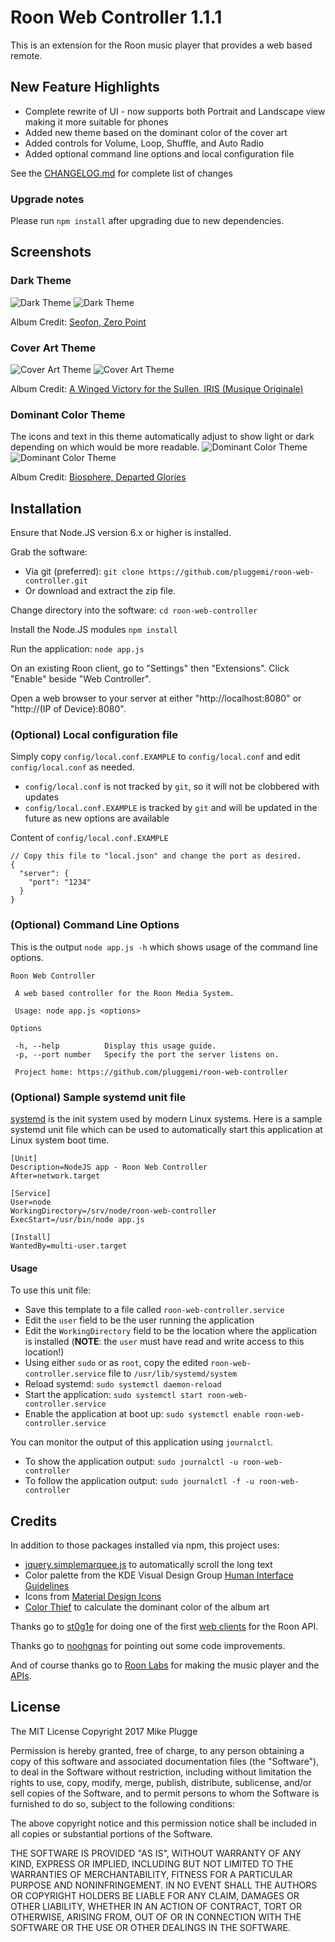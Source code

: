 # Roon Web Controller 1.1.1
This is an extension for the Roon music player that provides a web based remote.

## New Feature Highlights
- Complete rewrite of UI - now supports both Portrait and Landscape view making it more suitable for phones
- Added new theme based on the dominant color of the cover art
- Added controls for Volume, Loop, Shuffle, and Auto Radio
- Added optional command line options and local configuration file

See the [CHANGELOG.md](CHANGELOG.md) for complete list of changes

### Upgrade notes
Please run `npm install` after upgrading due to new dependencies.

## Screenshots

### Dark Theme
![Dark Theme](https://raw.githubusercontent.com/pluggemi/project-screenshots/master/roon-web-controller/dark-Portrait.png)
![Dark Theme](https://raw.githubusercontent.com/pluggemi/project-screenshots/master/roon-web-controller/dark-Landscape.png)

Album Credit: [Seofon, Zero Point](https://seofon.bandcamp.com/album/zero-point)

### Cover Art Theme
![Cover Art Theme](https://raw.githubusercontent.com/pluggemi/project-screenshots/master/roon-web-controller/cover-Portrait.png)
![Cover Art Theme](https://raw.githubusercontent.com/pluggemi/project-screenshots/master/roon-web-controller/cover-Landscape.png)

Album Credit: [A Winged Victory for the Sullen, IRIS (Musique Originale)](https://erasedtapes.bandcamp.com/album/iris-musique-originale-bonus-track-version)

### Dominant Color Theme
The icons and text in this theme automatically adjust to show light or dark depending on which would be more readable.
![Dominant Color Theme](https://raw.githubusercontent.com/pluggemi/project-screenshots/master/roon-web-controller/color-Portrait.png)
![Dominant Color Theme](https://raw.githubusercontent.com/pluggemi/project-screenshots/master/roon-web-controller/color-Landscape.png)

Album Credit: [Biosphere, Departed Glories](https://biosphere.bandcamp.com/album/departed-glories)

## Installation
Ensure that Node.JS version 6.x or higher is installed.

Grab the software:
* Via git (preferred): ```git clone https://github.com/pluggemi/roon-web-controller.git```
* Or download and extract the zip file.

Change directory into the software:
```cd roon-web-controller```

Install the Node.JS modules
```npm install```

Run the application:
```node app.js```

On an existing Roon client, go to "Settings" then "Extensions". Click "Enable" beside "Web Controller".

Open a web browser to your server at either "http://localhost:8080" or "http://(IP of Device):8080".

### (Optional) Local configuration file
Simply copy `config/local.conf.EXAMPLE` to `config/local.conf` and edit `config/local.conf` as needed.
* `config/local.conf` is not tracked by `git`, so it will not be clobbered with updates
* `config/local.conf.EXAMPLE` is tracked by `git` and will be updated in the future as new options are available

Content of `config/local.conf.EXAMPLE`

```
// Copy this file to "local.json" and change the port as desired.
{
  "server": {
    "port": "1234"
  }
}
```

### (Optional) Command Line Options
This is the output `node app.js -h` which shows usage of the command line options.
```
Roon Web Controller

 A web based controller for the Roon Media System.

 Usage: node app.js <options>

Options

 -h, --help          Display this usage guide.
 -p, --port number   Specify the port the server listens on.

 Project home: https://github.com/pluggemi/roon-web-controller
```
### (Optional) Sample systemd unit file
[systemd](https://www.freedesktop.org/wiki/Software/systemd/) is the init system used by modern Linux systems.  Here is a sample systemd unit file which can be used to automatically start this application at Linux system boot time.
```
[Unit]
Description=NodeJS app - Roon Web Controller
After=network.target

[Service]
User=node
WorkingDirectory=/srv/node/roon-web-controller
ExecStart=/usr/bin/node app.js

[Install]
WantedBy=multi-user.target
```
#### Usage
To use this unit file:
* Save this template to a file called ```roon-web-controller.service```
* Edit the ```user``` field to be the user running the application
* Edit the ```WorkingDirectory``` field to be the location where the application is installed (**NOTE**: the ```user``` must have read and write access to this location!)
* Using either ```sudo``` or as ```root```, copy the edited ```roon-web-controller.service``` file to ```/usr/lib/systemd/system```
* Reload systemd: ```sudo systemctl daemon-reload```
* Start the application: ```sudo systemctl start roon-web-controller.service```
* Enable the application at boot up: ```sudo systemctl enable roon-web-controller.service```

You can monitor the output of this application using ```journalctl```.
* To show the application output: ```sudo journalctl -u roon-web-controller```
* To follow the application output: ```sudo journalctl -f -u roon-web-controller```

## Credits
In addition to those packages installed via npm, this project uses:
* [jquery.simplemarquee.js](https://github.com/IndigoUnited/jquery.simplemarquee) to automatically scroll the long text
* Color palette from the KDE Visual Design Group [Human Interface Guidelines](https://community.kde.org/KDE_Visual_Design_Group/HIG/Color)
* Icons from [Material Design Icons](https://materialdesignicons.com/)
* [Color Thief](https://github.com/lokesh/color-thief) to calculate the dominant color of the album art

Thanks go to [st0g1e](https://github.com/st0g1e) for doing one of the first [web clients](https://github.com/st0g1e/roon-extension-ws-player) for the Roon API.

Thanks go to [noohgnas](https://github.com/noohgnas) for pointing out some code improvements.

And of course thanks go to [Roon Labs](https://roonlabs.com/) for making the music player and the [APIs](https://github.com/RoonLabs).

## License
The MIT License
Copyright 2017 Mike Plugge

Permission is hereby granted, free of charge, to any person obtaining a copy of this software and associated documentation files (the "Software"), to deal in the Software without restriction, including without limitation the rights to use, copy, modify, merge, publish, distribute, sublicense, and/or sell copies of the Software, and to permit persons to whom the Software is furnished to do so, subject to the following conditions:

The above copyright notice and this permission notice shall be included in all copies or substantial portions of the Software.

THE SOFTWARE IS PROVIDED "AS IS", WITHOUT WARRANTY OF ANY KIND, EXPRESS OR IMPLIED, INCLUDING BUT NOT LIMITED TO THE WARRANTIES OF MERCHANTABILITY, FITNESS FOR A PARTICULAR PURPOSE AND NONINFRINGEMENT. IN NO EVENT SHALL THE AUTHORS OR COPYRIGHT HOLDERS BE LIABLE FOR ANY CLAIM, DAMAGES OR OTHER LIABILITY, WHETHER IN AN ACTION OF CONTRACT, TORT OR OTHERWISE, ARISING FROM, OUT OF OR IN CONNECTION WITH THE SOFTWARE OR THE USE OR OTHER DEALINGS IN THE SOFTWARE.
